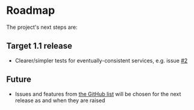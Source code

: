# Roadmap

The project's next steps are:

## Target 1.1 release 

* Clearer/simpler tests for eventually-consistent services, e.g. issue [#2](https://github.com/GivePenny/GherkinSpec/issues/2)

## Future

* Issues and features from [the GitHub list](https://github.com/GivePenny/GherkinSpec/issues) will be chosen for the next release as and when they are raised